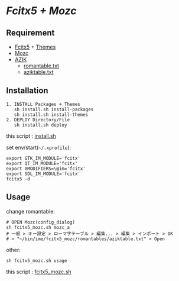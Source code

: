 # *Fcitx5 + Mozc*

## Requirement
* [Fcitx5](https://github.com/fcitx/fcitx5) + [Themes](https://github.com/search?q=fcitx5+theme&type=Repositories)
* [Mozc](https://github.com/google/mozc)
* [AZIK](http://hp.vector.co.jp/authors/VA002116/azik/azikinfo.htm)
    * [romantable.txt](https://raw.githubusercontent.com/ghsable/dotfiles/main/bin/ime/fcitx5_mozc/romantables/romantable.txt)
    * [aziktable.txt](https://raw.githubusercontent.com/ghsable/dotfiles/main/bin/ime/fcitx5_mozc/romantables/aziktable.txt)

## Installation

    1. INSTALL Packages + Themes
       sh install.sh install-packages
       sh install.sh install-themes
    2. DEPLOY Directory/File
       sh install.sh deploy

this script : [install.sh](https://github.com/ghsable/dotfiles/blob/main/bin/ime/fcitx5_mozc/install.sh)

set env/start(`~/.xprofile`):

    export GTK_IM_MODULE='fcitx'
    export QT_IM_MODULE='fcitx'
    export XMODIFIERS=\@im='fcitx'
    export SDL_IM_MODULE='fcitx'
    fcitx5 -d

## Usage
change romantable:

    # OPEN Mozc(config_dialog)
    sh fcitx5_mozc.sh mozc_a
    # 一般 > キー設定 > ローマ字テーブル > 編集... > 編集 > インポート > OK
    # > "~/bin/ime/fcitx5_mozc/romantables/aziktable.txt" > Open

other:

    sh fcitx5_mozc.sh usage

this script : [fcitx5_mozc.sh](https://github.com/ghsable/dotfiles/blob/main/bin/ime/fcitx5_mozc/fcitx5_mozc.sh)
